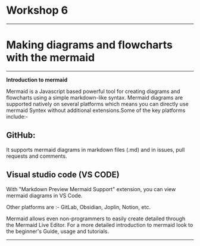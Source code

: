 
# Workshop 6 
___________________________________

# Making diagrams and flowcharts with the mermaid 
___________________________________

**Introduction to mermaid**

Mermaid is a Javascript based powerful tool for creating diagrams and flowcharts using a simple markdown-like syntax. 
Mermaid diagrams are supported natively on several platforms which means you can directly use mermaid Syntex without additional extensions.Some of the key platforms include:-

## GitHub:
It supports mermaid diagrams in markdown files (.md) and in issues, pull requests and comments.

## Visual studio code (VS CODE)
With "Markdown Preview Mermaid Support" extension, you can view mermaid diagrams in VS Code.

Other platforms are :- GitLab, Obsidian, Joplin, Notion, etc.

Mermaid allows even non-programmers to easily create detailed through the Mermaid Live Editor.
For a more detailed introduction to mermaid look to the beginner's Guide, usage and tutorials.
____________________________________


